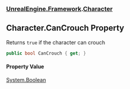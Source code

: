 ### [UnrealEngine.Framework](UnrealEngine_Framework.md 'UnrealEngine.Framework').[Character](Character.md 'UnrealEngine.Framework.Character')
## Character.CanCrouch Property
Returns `true` if the character can crouch  
```csharp
public bool CanCrouch { get; }
```
#### Property Value
[System.Boolean](https://docs.microsoft.com/en-us/dotnet/api/System.Boolean 'System.Boolean')
